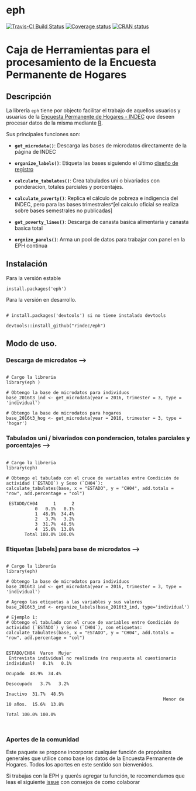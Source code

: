 # eph

<!-- badges: start -->
[![Travis-CI Build
Status](https://api.travis-ci.org/rindec/eph.svg?branch=master)](https://travis-ci.org/rindec/eph)
[![Coverage
status](https://codecov.io/gh/rindec/eph/branch/master/graph/badge.svg)](https://codecov.io/gh/rindec/eph?branch=master)
[![CRAN status](https://www.r-pkg.org/badges/version/eph)](https://cran.r-project.org/package=eph)
  <!-- badges: end -->



# Caja de Herramientas para el procesamiento de la Encuesta Permanente de Hogares

## Descripción
La librería `eph` tiene por objecto facilitar el trabajo de aquellos usuarios y usuarias de la [Encuesta Permanente de Hogares - INDEC](https://www.indec.gob.ar/bases-de-datos.asp) que deseen procesar datos de la misma mediante [R](https://www.r-project.org/).


Sus principales funciones son:

- **`get_microdata()`**: Descarga las bases de microdatos directamente de la página de INDEC

- **`organize_labels()`**: Etiqueta las bases siguiendo el último [diseño de registro](https://www.indec.gob.ar/ftp/cuadros/menusuperior/eph/EPH_registro_t218.pdf)

- **`calculate_tabulates()`**: Crea tabulados uni o bivariados con ponderacion, totales parciales y porcentajes.

- **`calculate_poverty()`**: Replica el cálculo de pobreza e indigencia del INDEC, pero para las bases trimestrales^[el calculo oficial se realiza sobre bases semestrales no publicadas]

- **`get_poverty_lines()`**: Descarga de canasta basica alimentaria y canasta basica total

- **`orgnize_panels()`**: Arma un pool de datos para trabajar con panel en la EPH continua


## Instalación


Para la versión estable

```
install.packages('eph')
```

Para la versión en desarrollo. 

```

# install.packages('devtools') si no tiene instalado devtools

devtools::install_github("rindec/eph")

```

## Modo de uso.

### Descarga de microdatos -->
```

# Cargo la libreria
library(eph )

# Obtengo la base de microdatos para individuos
base_2016t3_ind <- get_microdata(year = 2016, trimester = 3, type = 'individual')

# Obtengo la base de microdatos para hogares
base_2016t3_hog <- get_microdata(year = 2016, trimester = 3, type = 'hogar')

```

### Tabulados uni / bivariados con ponderacion, totales parciales y porcentajes -->

```

# Cargo la libreria
library(eph)

# Obtengo el tabulado con el cruce de variables entre Condición de actividad (`ESTADO`) y Sexo (`CH04`):
calculate_tabulates(base, x = "ESTADO", y = "CH04", add.totals = "row", add.percentage = "col")

 ESTADO/CH04      1      2
           0   0.1%   0.1%
           1  48.9%  34.4%
           2   3.7%   3.2%
           3  31.7%  48.5%
           4  15.6%  13.8%
       Total 100.0% 100.0%

```

### Etiquetas [labels] para base de microdatos -->
```

# Cargo la librería
library(eph)

# Obtengo la base de microdatos para individuos
base_2016t3_ind <- get_microdata(year = 2016, trimester = 3, type = 'individual')

# Agrego las etiquetas a las variables y sus valores
base_2016t3_ind <- organize_labels(base_2016t3_ind, type='individual')

# Ejemplo 1:
# Obtengo el tabulado con el cruce de variables entre Condición de actividad (`ESTADO`) y Sexo (`CH04`), con etiquetas:
calculate_tabulates(base, x = "ESTADO", y = "CH04", add.totals = "row", add.percentage = "col")

                                                                  ESTADO/CH04  Varon  Mujer
 Entrevista individual no realizada (no respuesta al cuestionario individual)   0.1%   0.1%
                                                                      Ocupado  48.9%  34.4%
                                                                   Desocupado   3.7%   3.2%
                                                                     Inactivo  31.7%  48.5%
                                                            Menor de 10 años.  15.6%  13.8%
                                                                        Total 100.0% 100.0%
          
 
```

### Aportes de la comunidad

Este paquete se propone incorporar cualquier función de propósitos generales que utilice como base los datos de la Encuesta Permanente de Hogares. Todos los aportes en este sentido son bienvenidos.

Si trabajas con la EPH y querés agregar tu función, te recomendamos que leas el siguiente [issue](https://github.com/pablinte/eph/issues/5#issue-407890587) con consejos de como colaborar
